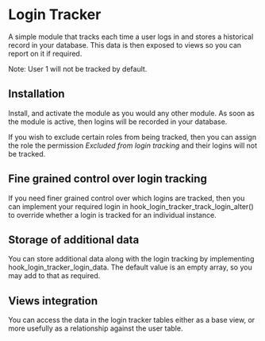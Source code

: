# Login Tracker
A simple module that tracks each time a user logs in and stores a historical
record in your database. This data is then exposed to views so you can report on
it if required.

Note: User 1 will not be tracked by default.

## Installation
Install, and activate the module as you would any other module. As soon as the
module is active, then logins will be recorded in your database.

If you wish to exclude certain roles from being tracked, then you can assign the
role the permission *Excluded from login tracking* and their logins will not be
tracked.

## Fine grained control over login tracking
If you need finer grained control over which logins are tracked, then you can
implement your required login in hook_login_tracker_track_login_alter() to
override whether a login is tracked for an individual instance.

## Storage of additional data
You can store additional data along with the login tracking by implementing
hook_login_tracker_login_data. The default value is an empty array, so you may
add to that as required.

## Views integration
You can access the data in the login tracker tables either as a base view, or
more usefully as a relationship against the user table.
